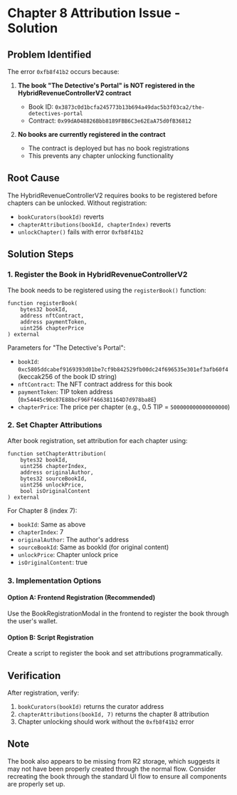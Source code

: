 # Chapter 8 Attribution Issue - Solution

## Problem Identified

The error `0xfb8f41b2` occurs because:

1. **The book "The Detective's Portal" is NOT registered in the HybridRevenueControllerV2 contract**
   - Book ID: `0x3873c0d1bcfa245773b13b694a49dac5b3f03ca2/the-detectives-portal`
   - Contract: `0x99dA048826Bbb8189FBB6C3e62EaA75d0fB36812`

2. **No books are currently registered in the contract**
   - The contract is deployed but has no book registrations
   - This prevents any chapter unlocking functionality

## Root Cause

The HybridRevenueControllerV2 requires books to be registered before chapters can be unlocked. Without registration:
- `bookCurators(bookId)` reverts
- `chapterAttributions(bookId, chapterIndex)` reverts
- `unlockChapter()` fails with error `0xfb8f41b2`

## Solution Steps

### 1. Register the Book in HybridRevenueControllerV2

The book needs to be registered using the `registerBook()` function:

```solidity
function registerBook(
    bytes32 bookId,
    address nftContract,
    address paymentToken,
    uint256 chapterPrice
) external
```

Parameters for "The Detective's Portal":
- `bookId`: `0xc5805ddcabef9169393d01be7cf9b842529fb00dc24f696535e301ef3afb60f4` (keccak256 of the book ID string)
- `nftContract`: The NFT contract address for this book
- `paymentToken`: TIP token address (`0x54445c90c87E88bcF96Ff466381164D7d978ba8E`)
- `chapterPrice`: The price per chapter (e.g., 0.5 TIP = `500000000000000000`)

### 2. Set Chapter Attributions

After book registration, set attribution for each chapter using:

```solidity
function setChapterAttribution(
    bytes32 bookId,
    uint256 chapterIndex,
    address originalAuthor,
    bytes32 sourceBookId,
    uint256 unlockPrice,
    bool isOriginalContent
) external
```

For Chapter 8 (index 7):
- `bookId`: Same as above
- `chapterIndex`: 7
- `originalAuthor`: The author's address
- `sourceBookId`: Same as bookId (for original content)
- `unlockPrice`: Chapter unlock price
- `isOriginalContent`: true

### 3. Implementation Options

#### Option A: Frontend Registration (Recommended)
Use the BookRegistrationModal in the frontend to register the book through the user's wallet.

#### Option B: Script Registration
Create a script to register the book and set attributions programmatically.

## Verification

After registration, verify:
1. `bookCurators(bookId)` returns the curator address
2. `chapterAttributions(bookId, 7)` returns the chapter 8 attribution
3. Chapter unlocking should work without the `0xfb8f41b2` error

## Note

The book also appears to be missing from R2 storage, which suggests it may not have been properly created through the normal flow. Consider recreating the book through the standard UI flow to ensure all components are properly set up.